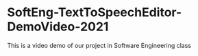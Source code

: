 # SoftEng-TextToSpeechEditor-DemoVideo-2021
This is a video demo of our project in Software Engineering class 
